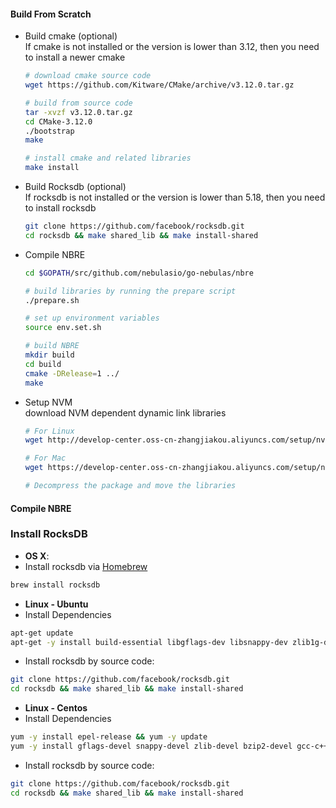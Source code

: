 #### Build From Scratch
- Build cmake (optional)  
  If cmake is not installed or the version is lower than 3.12, then you need to install a newer cmake
  ```bash
  # download cmake source code
  wget https://github.com/Kitware/CMake/archive/v3.12.0.tar.gz
  
  # build from source code
  tar -xvzf v3.12.0.tar.gz
  cd CMake-3.12.0
  ./bootstrap
  make
  
  # install cmake and related libraries
  make install
  ```
- Build Rocksdb (optional)  
  If rocksdb is not installed or the version is lower than 5.18, then you need to install rocksdb
  ```bash
  git clone https://github.com/facebook/rocksdb.git
  cd rocksdb && make shared_lib && make install-shared
  ```
- Compile NBRE
  ```bash
  cd $GOPATH/src/github.com/nebulasio/go-nebulas/nbre
  
  # build libraries by running the prepare script
  ./prepare.sh
  
  # set up environment variables
  source env.set.sh
  
  # build NBRE
  mkdir build
  cd build
  cmake -DRelease=1 ../
  make
  ```
- Setup NVM  
  download NVM dependent dynamic link libraries
  ```bash
  # For Linux
  wget http://develop-center.oss-cn-zhangjiakou.aliyuncs.com/setup/nvm/lib_nvm_Linux.tar.gz
  
  # For Mac
  wget https://develop-center.oss-cn-zhangjiakou.aliyuncs.com/setup/nvm/lib_nvm_Darwin.tar.gz
  
  # Decompress the package and move the libraries 
  ```

#### Compile NBRE




### Install RocksDB

* **OS X**:
* Install rocksdb via [Homebrew](https://brew.sh/)
```bash
brew install rocksdb
```

* **Linux - Ubuntu**
* Install Dependencies
```bash
apt-get update
apt-get -y install build-essential libgflags-dev libsnappy-dev zlib1g-dev libbz2-dev liblz4-dev libzstd-dev
```
* Install rocksdb by source code:
```bash
git clone https://github.com/facebook/rocksdb.git
cd rocksdb && make shared_lib && make install-shared
```

* **Linux - Centos**
* Install Dependencies
```bash
yum -y install epel-release && yum -y update
yum -y install gflags-devel snappy-devel zlib-devel bzip2-devel gcc-c++  libstdc++-devel
```
* Install rocksdb by source code:
```bash
git clone https://github.com/facebook/rocksdb.git
cd rocksdb && make shared_lib && make install-shared
```
